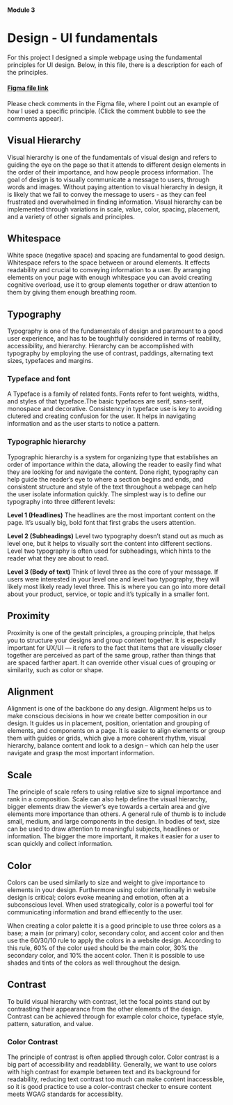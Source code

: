 #### Module 3 
# Design - UI fundamentals

For this project I designed a simple webpage using the fundamental principles for UI design. Below, in this file, there is a description for each of the principles.

#### [Figma file link](https://www.figma.com/file/w9SYDVe06gO0JubsaVx48L/UI-fundamentals-Design-example?node-id=0:1) 
Please check comments in the Figma file, where I point out an example of how I used a specific principle. (Click the comment bubble to see the comments appear).  

## Visual Hierarchy 

Visual hierarchy is one of the fundamentals of visual design and refers to guiding the eye on the page so that it attends to different design elements in the order of their importance, and how people process information. The goal of design is to visually communicate a message to users, through words and images. Without paying attention to visual hierarchy in design, it is likely that we fail to convey the message to users - as they can feel frustrated and overwhelmed in finding information.
Visual hierarchy can be implemented through variations in scale, value, color, spacing, placement, and a variety of other signals and principles.  



## Whitespace

White space (negative space) and spacing are fundamental to good design. Whitespace refers to the space between or around elements. It effects readability and crucial to conveying information to a user. By arranging elements on your page with enough whitespace you can avoid creating cognitive overload, use it to group elements together or draw attention to them by giving them enough breathing room.



## Typography

Typography is one of the fundamentals of design and paramount to a good user experience, and has to be toughtfully considered in terms of reability, accessibility, and hierarchy. Hierarchy can be accomplished with typography by employing the use of contrast, paddings, alternating text sizes, typefaces and margins.


### Typeface and font

A Typeface is a family of related fonts. Fonts refer to font weights, widths, and styles of that typeface.The basic typefaces are serif, sans-serif, monospace and decorative. Consistency in typeface use is key to avoiding clutered and creating confusion for the user. It helps in navigating information and as the user starts to notice a pattern.


### Typographic hierarchy

Typographic hierarchy is a system for organizing type that establishes an order of importance within the data, allowing the reader to easily find what they are looking for and navigate the content. Done right, typography can help guide the reader’s eye to where a section begins and ends, and consistent structure and style of the text throughout a webpage can help the user isolate information quickly.
The simplest way is to define our typography into three different levels:

**Level 1 (Headlines)**
The headlines are the most important content on the page. It’s usually big, bold font that first grabs the users attention.

**Level 2 (Subheadings)**
Level two typography doesn’t stand out as much as level one, but it helps to visually sort the content into different sections. Level two typography is often used for subheadings, which hints to the reader what they are about to read.

 **Level 3 (Body of text)**
Think of level three as the core of your message. If users were interested in your level one and level two typography, they will likely most likely ready level three. This is where you can go into more detail about your product, service, or topic and it’s typically in a smaller font. 



## Proximity
Proximity is one of the gestalt principles, a grouping principle, that helps you to structure your designs and group content together. It is especially important for UX/UI — it refers to the fact that items that are visually closer together are perceived as part of the same group, rather than things that are spaced farther apart. It can override other visual cues of grouping or similarity, such as color or shape. 



## Alignment

Alignment is one of the backbone do any design. Alignment helps us to make conscious decisions in how we create better composition in our design. It guides us in placement, position, orientation and grouping of elements, and components on a page. It is easier to align elements or group them with guides or grids, which give a more coherent rhythm, visual hierarchy, balance content and look to a design – which can help the user navigate and grasp the most important information.



## Scale
The principle of scale refers to using relative size to signal importance and rank in a composition. Scale can also help define the visual hierarchy, bigger elements draw the viewer’s eye towards a certain area and give elements more importance than others. A general rule of thumb is to include small, medium, and large components in the design. In bodies of text, size can be used to draw attention to meaningful subjects, headlines or information. The bigger the more important, it makes it easier for a user to scan quickly and collect information.



## Color

Colors can be used similarly to size and weight to give importance to elements in your design. Furthermore using color intentionally in website design is critical; colors evoke meaning and emotion, often at a subconscious level. When used strategically, color is a powerful tool for communicating information and brand effiecently to the user. 
 
When creating a color palette it is a good principle to use three colors as a base; a main (or primary) color, secondary color, and accent color and then use the 60/30/10 rule to apply the colors in a website design. According to this rule, 60% of the color used should be the main color, 30% the secondary color, and 10% the accent color. Then it is possible to use shades and tints of the colors as well throughout the design.



## Contrast

To build visual hierarchy with contrast, let the focal points stand out by contrasting their appearance from the other elements of the design. Contrast can be achieved through for example color choice, typeface style, pattern, saturation, and value.


### Color Contrast
The principle of contrast is often applied through color. Color contrast is a big part of accessibility and readablility. Generally, we want to use colors with high contrast for example between text and its background for readability, reducing text contrast too much can make content inaccessible, so it is good practice to use a color-contrast checker to ensure content meets WGAG standards for accessiblity.



